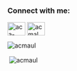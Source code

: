 <h3 align="left">Connect with me:</h3>
<p align="left">
<a href="https://linkedin.com/in/aca-maulana" target="blank"><img align="center" src="https://raw.githubusercontent.com/rahuldkjain/github-profile-readme-generator/master/src/images/icons/Social/linked-in-alt.svg" alt="aca-maulana" height="30" width="40" /></a>
<a href="https://www.hackerrank.com/acmal" target="blank"><img align="center" src="https://raw.githubusercontent.com/rahuldkjain/github-profile-readme-generator/master/src/images/icons/Social/hackerrank.svg" alt="acmal" height="30" width="40" /></a>
</p>

<p><img align="left" src="https://github-readme-stats.vercel.app/api/top-langs?username=acmaul&show_icons=true&theme=dark&locale=en&layout=compact" alt="acmaul" /></p>
<br/>
<p>&nbsp;<img align="center" src="https://github-readme-stats.vercel.app/api?username=acmaul&show_icons=true&theme=dark&locale=en" alt="acmaul" /></p>
